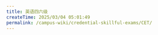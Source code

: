 ```yaml
---
title: 英语四六级
createTime: 2025/03/04 05:01:49
permalink: /campus-wiki/credential-skillful-exams/CET/
---
```



